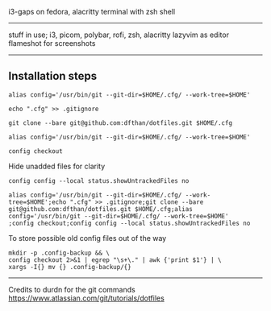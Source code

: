 i3-gaps on fedora, alacritty terminal with zsh shell

---

stuff in use;
i3, picom, polybar, rofi, zsh, alacritty
lazyvim as editor
flameshot for screenshots

---
## Installation steps

```
alias config='/usr/bin/git --git-dir=$HOME/.cfg/ --work-tree=$HOME'
```
```
echo ".cfg" >> .gitignore
```
```
git clone --bare git@github.com:dfthan/dotfiles.git $HOME/.cfg
```
```
alias config='/usr/bin/git --git-dir=$HOME/.cfg/ --work-tree=$HOME'
```
```
config checkout
```

Hide unadded files for clarity
```
config config --local status.showUntrackedFiles no
```
```
alias config='/usr/bin/git --git-dir=$HOME/.cfg/ --work-tree=$HOME';echo ".cfg" >> .gitignore;git clone --bare git@github.com:dfthan/dotfiles.git $HOME/.cfg;alias config='/usr/bin/git --git-dir=$HOME/.cfg/ --work-tree=$HOME'
;config checkout;config config --local status.showUntrackedFiles no
```

To store possible old config files out of the way
```
mkdir -p .config-backup && \
config checkout 2>&1 | egrep "\s+\." | awk {'print $1'} | \
xargs -I{} mv {} .config-backup/{}
```
--- 
Credits to durdn for the git commands
https://www.atlassian.com/git/tutorials/dotfiles
